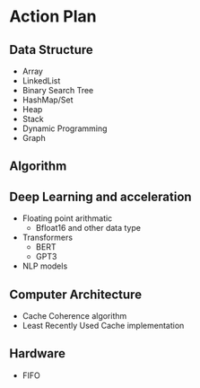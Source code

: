 # Action Plan
## Data Structure
 - Array
 - LinkedList
 - Binary Search Tree
 - HashMap/Set
 - Heap
 - Stack
 - Dynamic Programming
 - Graph

## Algorithm

## Deep Learning and acceleration
 - Floating point arithmatic
   - Bfloat16 and other data type
 - Transformers
   - BERT
   - GPT3
 - NLP models
   
## Computer Architecture
 - Cache Coherence algorithm
 - Least Recently Used Cache implementation

## Hardware
 - FIFO 
